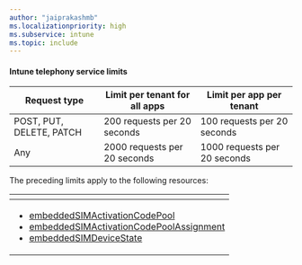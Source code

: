 ```yaml
---
author: "jaiprakashmb"
ms.localizationpriority: high
ms.subservice: intune
ms.topic: include
---
```

<!-- markdownlint-disable MD041 -->

#### Intune telephony service limits

| Request type | Limit per tenant for all apps | Limit per app per tenant |
| ------------ | ----------------------------- | ------------------------ |
| POST, PUT, DELETE, PATCH | 200 requests per 20 seconds | 100 requests per 20 seconds |
| Any | 2000 requests per 20 seconds | 1000 requests per 20 seconds |

The preceding limits apply to the following resources:

| <!-- fake header--> |
|---|
| <ul> <li> [embeddedSIMActivationCodePool](/graph/api/resources/intune-esim-embeddedsimactivationcodepool)  <li> [embeddedSIMActivationCodePoolAssignment](/graph/api/resources/intune-esim-embeddedsimactivationcodepoolassignment) <li> [embeddedSIMDeviceState](/graph/api/resources/intune-esim-embeddedsimdevicestate) </ul> |
